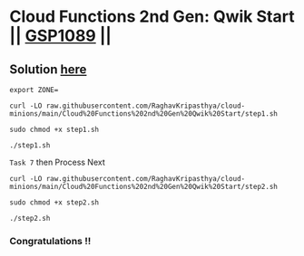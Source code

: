 # Cloud Functions 2nd Gen: Qwik Start || [GSP1089](https://www.cloudskillsboost.google/focuses/49757?parent=catalog) ||

## Solution [here](https://youtu.be/WWFzCrPHsCk)


```
export ZONE=
```
```
curl -LO raw.githubusercontent.com/RaghavKripasthya/cloud-minions/main/Cloud%20Functions%202nd%20Gen%20Qwik%20Start/step1.sh

sudo chmod +x step1.sh

./step1.sh
```

 `Task 7` then Process Next

```
curl -LO raw.githubusercontent.com/RaghavKripasthya/cloud-minions/main/Cloud%20Functions%202nd%20Gen%20Qwik%20Start/step2.sh

sudo chmod +x step2.sh

./step2.sh
```

### Congratulations !!
